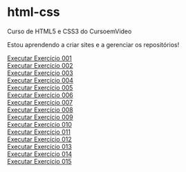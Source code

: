 # html-css
 Curso de HTML5 e CSS3 do CursoemVideo

 Estou aprendendo a criar sites e a gerenciar os repositórios!

<a href="https://geffersoncosta.github.io/html-css/exercicios/ex001/" target="_blank" rel="externo">Executar Exercício 001</a><br>
<a href="https://geffersoncosta.github.io/html-css/exercicios/ex002/" target="_blank">Executar Exercício 002</a><br>
<a href="https://geffersoncosta.github.io/html-css/exercicios/ex003/" target="_blank">Executar Exercício 003</a><br>
<a href="https://geffersoncosta.github.io/html-css/exercicios/ex004/" target="_blank">Executar Exercício 004</a><br>
<a href="https://geffersoncosta.github.io/html-css/exercicios/ex005/" target="_blank">Executar Exercício 005</a><br>
<a href="https://geffersoncosta.github.io/html-css/exercicios/ex006/" target="_blank">Executar Exercício 006</a><br>
<a href="https://geffersoncosta.github.io/html-css/exercicios/ex007/" target="_blank">Executar Exercício 007</a><br>
<a href="https://geffersoncosta.github.io/html-css/exercicios/ex008/" target="_blank">Executar Exercício 008</a><br>
<a href="https://geffersoncosta.github.io/html-css/exercicios/ex009/" target="_blank">Executar Exercício 009</a><br>
<a href="https://geffersoncosta.github.io/html-css/exercicios/ex010/" target="_blank">Executar Exercício 010</a><br>
<a href="https://geffersoncosta.github.io/html-css/exercicios/ex011/" target="_blank">Executar Exercício 011</a><br>
<a href="https://geffersoncosta.github.io/html-css/exercicios/ex012/" target="_blank">Executar Exercício 012</a><br>
<a href="https://geffersoncosta.github.io/html-css/exercicios/ex013/" target="_blank">Executar Exercício 013</a><br>
<a href="https://geffersoncosta.github.io/html-css/exercicios/ex014/" target="_blank">Executar Exercício 014</a><br>
<a href="https://geffersoncosta.github.io/html-css/exercicios/ex015/" target="_blank">Executar Exercício 015</a><br>
